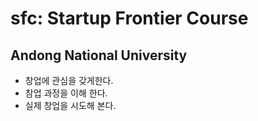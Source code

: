# sfc: Startup Frontier Course
## Andong National University

* 창업에 관심을 갖게한다.
* 참업 과정을 이해 한다.
* 실제 창업을 시도해 본다.
